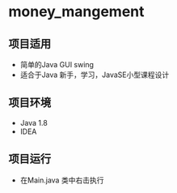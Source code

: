 # money_mangement

## 项目适用
* 简单的Java GUI swing
* 适合于Java 新手，学习，JavaSE小型课程设计


## 项目环境
* Java 1.8
* IDEA

## 项目运行

* 在Main.java 类中右击执行
